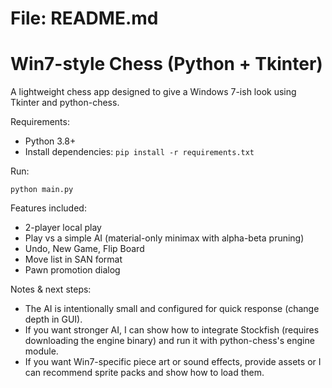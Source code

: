 # File: README.md
# Win7-style Chess (Python + Tkinter)

A lightweight chess app designed to give a Windows 7-ish look using Tkinter and python-chess.

Requirements:
- Python 3.8+
- Install dependencies: `pip install -r requirements.txt`

Run:
```
python main.py
```

Features included:
- 2-player local play
- Play vs a simple AI (material-only minimax with alpha-beta pruning)
- Undo, New Game, Flip Board
- Move list in SAN format
- Pawn promotion dialog

Notes & next steps:
- The AI is intentionally small and configured for quick response (change depth in GUI).
- If you want stronger AI, I can show how to integrate Stockfish (requires downloading the engine binary) and run it with python-chess's engine module.
- If you want Win7-specific piece art or sound effects, provide assets or I can recommend sprite packs and show how to load them.
